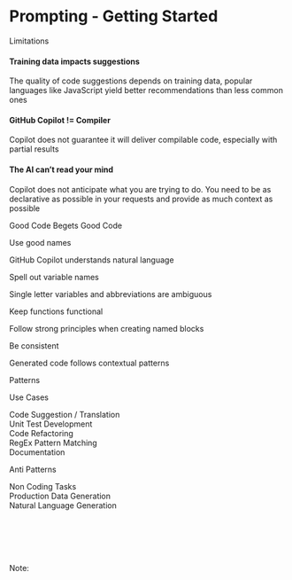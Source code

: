 # Prompting - Getting Started

<div class="container">
  <div class="column3">
    <p class="title1"">Limitations</p>
  </div>
</div>

<div class="container">
  <div class="column3 rounded-box-gradient">
    <h4>Training data impacts suggestions</h4>
    <p class="subtitle">The <a>quality of code</a> suggestions depends on training data, popular languages like JavaScript yield better recommendations than less common ones</p>
  </div>

  <div  class="column3 rounded-box-gradient">
    <h4>GitHub Copilot != Compiler</h4>
    <p class="subtitle">Copilot does not guarantee it will deliver compilable code, especially with partial results</p>
  </div>
  
  <div  class="column3 rounded-box-gradient">
    <h4>The AI can’t read your mind</h4>
    <p class="subtitle">Copilot does not anticipate what you are trying to do. You need to <a>be as declarative as possible</a> in your requests and provide as much context as possible</p>
  </div>
</div>

<div class="container">
  <div class="column3">
    <p class="title1"">Good Code Begets Good Code</p>
  </div>
</div>

<div class="container">
  <div class="column2 rounded-box-gradient">
    <p class="title">Use good names</p>
    <p class="subtitle">GitHub Copilot understands natural language</p>
  </div>

  <div class="column2 rounded-box-gradient">
    <p class="title">Spell out variable names</p>
    <p class="subtitle">Single letter variables and abbreviations are ambiguous</p>
  </div>
    
  <div class="column2 rounded-box-gradient">
    <p class="title">Keep functions functional</p>
    <p class="subtitle">Follow strong principles when creating named blocks</p>
  </div>

  <div class="column2 rounded-box-gradient">
    <p class="title">Be consistent</p>
    <p class="subtitle">Generated code follows contextual patterns</p>
  </div>
</div>

<div class="container">
  <div class="column3">
    <p class="title1"">Patterns</p>
  </div>
</div>

<div class="container">
  <div class="column3 rounded-box-gradient">
    <p class="title">Use Cases</p>
    <p class="subtitle">Code Suggestion / Translation<br>Unit Test Development<br>Code Refactoring<br>RegEx Pattern Matching<br>Documentation</p>
  </div>

  <div class="column3 rounded-box-gradient">
    <p class="title">Anti Patterns</p>
    <p class="subtitle">Non Coding Tasks<br>Production Data Generation<br>Natural Language Generation</p>
  </div>
</div>

<br><br><br><br>

<!-- Add some speaker notes -->
Note:
